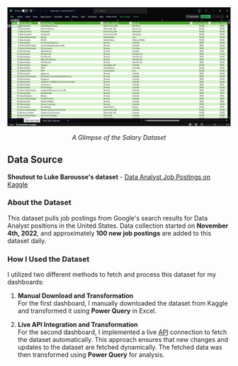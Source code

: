 <div align="center">
  <img src="Images/Salary Data.png" alt="Salary Data" width="600"/>
  <p><em>A Glimpse of the Salary Dataset</em></p>
</div>

## Data Source

**Shoutout to Luke Barousse's dataset** - [Data Analyst Job Postings on Kaggle][1]

### About the Dataset
This dataset pulls job postings from Google's search results for Data Analyst positions in the United States. Data collection started on **November 4th, 2022**, and approximately **100 new job postings** are added to this dataset daily.

### How I Used the Dataset
I utilized two different methods to fetch and process this dataset for my dashboards:

1. **Manual Download and Transformation**  
   For the first dashboard, I manually downloaded the dataset from Kaggle and transformed it using **Power Query** in Excel.
  
2. **Live API Integration and Transformation**  
   For the second dashboard, I implemented a live [API][2] connection to fetch the dataset automatically. This approach ensures that new changes and updates to the dataset are fetched dynamically. The fetched data was then transformed using **Power Query** for analysis.
   

[1]: https://www.kaggle.com/datasets/lukebarousse/data-analyst-job-postings-google-search
[2]: https://storage.googleapis.com/gsearch_share/gsearch_jobs.csv
